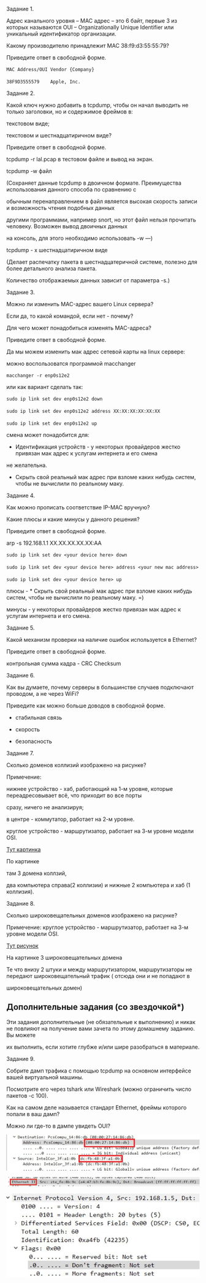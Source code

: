 Задание 1.

Адрес канального уровня – MAC адрес – это 6 байт, первые 3 из которых называются OUI – Organizationally Unique Identifier или уникальный идентификатор организации.

Какому производителю принадлежит MAC 38:f9:d3:55:55:79?

Приведите ответ в свободной форме.

```
MAC Address/OUI	Vendor {Company}

38F9D3555579	Apple, Inc.
```
Задание 2.

Какой ключ нужно добавить в tcpdump, чтобы он начал выводить не только заголовки, но и содержимое фреймов в:

текстовом виде;

текстовом и шестнадцатиричном виде?

Приведите ответ в свободной форме.

tcpdump -r lal.pcap в тестовом файле и вывод на экран.


tcpdump -w файл 

(Сохраняет данные tcpdump в двоичном формате. Преимущества использования данного способа по сравнению с 

обычным перенаправлением в файл является высокая скорость записи и возможность чтения подобных данных 

другими программами, например snort, но этот файл нельзя прочитать человеку. Возможен вывод двоичных данных 

на консоль, для этого необходимо использовать -w —)

tcpdump - x шестнадцатиричном виде

(Делает распечатку пакета в шестнадцатеричной системе, полезно для более детального анализа пакета.

Количество отображаемых данных зависит от параметра -s.)

Задание 3.

Можно ли изменить MAC-адрес вашего Linux сервера?

Если да, то какой командой, если нет - почему?

Для чего может понадобиться изменять MAC-адреса?

Приведите ответ в свободной форме.

Да мы можем изменить мак адрес сетевой карты на linux сервере:

можно воспользоватся программой macchanger

```
macchanger -r enp0s12e2
```

или как вариант сделать так:

```
sudo ip link set dev enp0s12e2 down

sudo ip link set dev enp0s12e2 address XX:XX:XX:XX:XX:XX

sudo ip link set dev enp0s12e2 up 
```
смена может понадобится для:

* Идентификация устройств - у некоторых провайдеров жестко привязан мак адрес к услугам интернета и его смена 

не желательна.

* Скрыть свой реальный мак адрес при взломе каких нибудь систем, чтобы не вычислили по реальному маку.

Задание 4.

Как можно прописать соответствие IP-MAC вручную?

Какие плюсы и какие минусы у данного решения?

Приведите ответ в свободной форме.

arp -s 192.168.1.1 XX.XX.XX.XX.XX:AA

```
sudo ip link set dev <your device here> down

sudo ip link set dev <your device here> address <your new mac address>

sudo ip link set dev <your device here> up

```
плюсы - * Скрыть свой реальный мак адрес при взломе каких нибудь систем, чтобы не вычислили по реальному маку. =)

минусы - у некоторых провайдеров жестко привязан мак адрес к услугам интернета и его смена.

Задание 5.

Какой механизм проверки на наличие ошибок используется в Ethernet?

Приведите ответ в свободной форме.

контрольная сумма кадра - CRC Checksum

Задание 6.

Как вы думаете, почему серверы в большинстве случаев подключают проводом, а не через WiFi?

Приведите как можно больше доводов в свободной форме.

* стабильная связь

* скорость 

* безопасность 

Задание 7.

Сколько доменов коллизий изображено на рисунке?

Примечение:

нижнее устройство - хаб, работающий на 1-м уровне, которые переадресовывает всё, что приходит во все порты 

сразу, ничего не анализируя;

в центре - коммутатор, работает на 2-м уровне.

круглое устройство - маршрутизатор, работает на 3-м уровне модели OSI.

[Тут картинка](https://camo.githubusercontent.com/e695aae19751fdd265c25f0410615e866ac7fcaddcd86fc7c814c9368c6db18e/68747470733a2f2f692e696d6775722e636f6d2f5a534b6d764d792e706e67)

По картинке 

там 3 домена коллзий,

два компьютера справа(2 коллизии) и нижные 2 компьютера и хаб (1 коллизия).

Задание 8.

Сколько широковещательных доменов изображено на рисунке?

Примечение: круглое устройство - маршрутизатор, работает на 3-м уровне модели OSI.

[Тут рисунок](https://camo.githubusercontent.com/cbf62716fe6dd80b01e401cba6f114fff769165a11ccd25fcb6438c1a32618d5/68747470733a2f2f692e696d6775722e636f6d2f443975554847572e706e67)

На картинке 3 широковещательных домена 

Те что внизу 2 штуки и между маршрутизатором, маршрутизаторы не передают широковещательный трафик ( отсюда они и не попадают в 

широковещательных домен)

<h2>Дополнительные задания (со звездочкой*)</h2>

Эти задания дополнительные (не обязательные к выполнению) и никак не повлияют на получение вами зачета по этому домашнему заданию. Вы можете 

их выполнить, если хотите глубже и/или шире разобраться в материале.

Задание 9.

Собрите дамп трафика с помощью tcpdump на основном интерфейсе вашей виртуальной машины.

Посмотрите его через tshark или Wireshark (можно ограничить число пакетов -c 100).

Как на самом деле называется стандарт Ethernet, фреймы которого попали в ваш дамп?

Можно ли где-то в дампе увидеть OUI?

![alt tag](https://github.com/avo1yanskiy/slin-homeworks/blob/main/image/4.2/2021-08-01.png "Ethernet")


![alt tag](https://github.com/avo1yanskiy/slin-homeworks/blob/main/image/4.2/tg_image_162184788.png "OUI")


![alt tag](https://github.com/avo1yanskiy/slin-homeworks/blob/main/image/4.2/2021-08-03.png "фраги")
